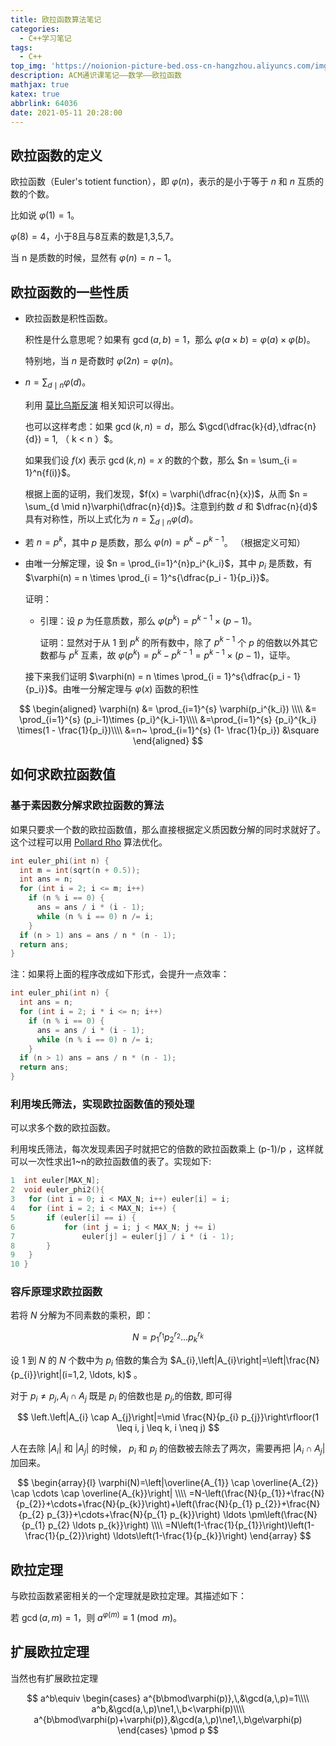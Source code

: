 ```yaml
---
title: 欧拉函数算法笔记
categories:
  - C++学习笔记
tags:
  - C++
top_img: 'https://noionion-picture-bed.oss-cn-hangzhou.aliyuncs.com/img/pagecode.jpg'
description: ACM通识课笔记——数学——欧拉函数
mathjax: true
katex: true
abbrlink: 64036
date: 2021-05-11 20:28:00
---
```


## 欧拉函数的定义

欧拉函数（Euler's totient function），即 $\varphi(n)$，表示的是小于等于 $n$ 和 $n$ 互质的数的个数。

比如说 $\varphi(1) = 1$。

$\varphi(8) = 4$，小于8且与8互素的数是1,3,5,7。

当 n 是质数的时候，显然有 $\varphi(n) = n - 1$。

## 欧拉函数的一些性质

-   欧拉函数是积性函数。

    积性是什么意思呢？如果有 $\gcd(a, b) = 1$，那么 $\varphi(a \times b) = \varphi(a) \times \varphi(b)$。

    特别地，当 $n$ 是奇数时 $\varphi(2n) = \varphi(n)$。

-   $n = \sum_{d \mid n}{\varphi(d)}$。

    利用 [莫比乌斯反演](https://oi-wiki.org/math/mobius/) 相关知识可以得出。

    也可以这样考虑：如果 $\gcd(k, n) = d$，那么 $\gcd(\dfrac{k}{d},\dfrac{n}{d}) = 1, （ k < n ）$。

    如果我们设 $f(x)$ 表示 $\gcd(k, n) = x$ 的数的个数，那么 $n = \sum_{i = 1}^n{f(i)}$。

    根据上面的证明，我们发现，$f(x) = \varphi(\dfrac{n}{x})$，从而 $n = \sum_{d \mid n}\varphi(\dfrac{n}{d})$。注意到约数 $d$ 和 $\dfrac{n}{d}$ 具有对称性，所以上式化为 $n = \sum_{d \mid n}\varphi(d)$。

-   若 $n = p^k$，其中 $p$ 是质数，那么 $\varphi(n) = p^k - p^{k - 1}$。
    （根据定义可知）


-   由唯一分解定理，设 $n = \prod_{i=1}^{n}p_i^{k_i}$，其中 $p_i$ 是质数，有 $\varphi(n) = n \times \prod_{i = 1}^s{\dfrac{p_i - 1}{p_i}}$。

    证明：

    -   引理：设 $p$ 为任意质数，那么 $\varphi(p^k)=p^{k-1}\times(p-1)$。

        证明：显然对于从 1 到 $p^k$ 的所有数中，除了 $p^{k-1}$ 个 $p$ 的倍数以外其它数都与 $p^k$ 互素，故 $\varphi(p^k)=p^k-p^{k-1}=p^{k-1}\times(p-1)$，证毕。

    接下来我们证明 $\varphi(n) = n \times \prod_{i = 1}^s{\dfrac{p_i - 1}{p_i}}$。由唯一分解定理与 $\varphi(x)$ 函数的积性

$$
\begin{aligned}
	\varphi(n) &= \prod_{i=1}^{s} \varphi(p_i^{k_i}) \\\\
	&= \prod_{i=1}^{s} (p_i-1)\times {p_i}^{k_i-1}\\\\
	&=\prod_{i=1}^{s} {p_i}^{k_i} \times(1 - \frac{1}{p_i})\\\\
	&=n~ \prod_{i=1}^{s} (1- \frac{1}{p_i})
	&\square
\end{aligned}
$$

## 如何求欧拉函数值

### 基于素因数分解求欧拉函数的算法

如果只要求一个数的欧拉函数值，那么直接根据定义质因数分解的同时求就好了。这个过程可以用 [Pollard Rho](./pollard-rho.md) 算法优化。

```cpp
int euler_phi(int n) {
  int m = int(sqrt(n + 0.5));
  int ans = n;
  for (int i = 2; i <= m; i++)
    if (n % i == 0) {
      ans = ans / i * (i - 1);
      while (n % i == 0) n /= i;
    }
  if (n > 1) ans = ans / n * (n - 1);
  return ans;
}
```

注：如果将上面的程序改成如下形式，会提升一点效率：

```cpp
int euler_phi(int n) {
  int ans = n;
  for (int i = 2; i * i <= n; i++)
    if (n % i == 0) {
      ans = ans / i * (i - 1);
      while (n % i == 0) n /= i;
    }
  if (n > 1) ans = ans / n * (n - 1);
  return ans;
}
```

### 利用埃氏筛法，实现欧拉函数值的预处理

可以求多个数的欧拉函数。

利用埃氏筛法，每次发现素因子时就把它的倍数的欧拉函数乘上 (p-1)/p ，这样就可以一次性求出1~n的欧拉函数值的表了。实现如下:

```cpp
1  int euler[MAX_N];
2  void euler_phi2(){
3	for (int i = 0; i < MAX_N; i++) euler[i] = i;
4	for (int i = 2; i < MAX_N; i++) {
5		if (euler[i] == i) {
6			for (int j = i; j < MAX_N; j += i) 
7				euler[j] = euler[j] / i * (i - 1);
8		}
9	}
10 }
```

### 容斥原理求欧拉函数

若将 $N$ 分解为不同素数的乘积，即：

$$
N=p_{1}^{r_{1}} p_{2}^{r_{2}} \ldots p_{k}^{r_{k}}
$$

设 1 到 $N$ 的 $N$ 个数中为 $p_{i}$ 倍数的集合为 $A_{i},\left|A_{i}\right|=\left|\frac{N}{p_{i}}\right|(i=1,2, \ldots, k)$ 。

对于 $p_{i} \neq p_{j}, A_{i} \cap A_{j}$ 既是 $p_{i}$ 的倍数也是 $p_{j}$,的倍数, 即可得

$$
\left.\left|A_{i} \cap A_{j}\right|=\mid \frac{N}{p_{i} p_{j}}\right\rfloor(1 \leq i, j \leq k, i \neq j)
$$

人在去除 $\left|A_{i}\right|$ 和 $\left|A_{j}\right|$ 的时候， $p_{i}$ 和 $p_{j}$ 的倍数被去除去了两次，需要再把 $\left|A_{i} \cap A_{j}\right|$ 加回来。

$$
\begin{array}{l}
\varphi(N)=\left|\overline{A_{1}} \cap \overline{A_{2}} \cap \cdots \cap \overline{A_{k}}\right| \\\\
    =N-\left(\frac{N}{p_{1}}+\frac{N}{p_{2}}+\cdots+\frac{N}{p_{k}}\right)+\left(\frac{N}{p_{1} p_{2}}+\frac{N}{p_{2} p_{3}}+\cdots+\frac{N}{p_{1} p_{k}}\right) \ldots \pm\left(\frac{N}{p_{1} p_{2} \ldots p_{k}}\right) \\\\
    =N\left(1-\frac{1}{p_{1}}\right)\left(1-\frac{1}{p_{2}}\right) \ldots\left(1-\frac{1}{p_{k}}\right)
\end{array}
$$

## 欧拉定理

与欧拉函数紧密相关的一个定理就是欧拉定理。其描述如下：

若 $\gcd(a, m) = 1$，则 $a^{\varphi(m)} \equiv 1 \pmod{m}$。

## 扩展欧拉定理

当然也有扩展欧拉定理

$$
a^b\equiv
\begin{cases}
a^{b\bmod\varphi(p)},\,&\gcd(a,\,p)=1\\\\
a^b,&\gcd(a,\,p)\ne1,\,b<\varphi(p)\\\\
a^{b\bmod\varphi(p)+\varphi(p)},&\gcd(a,\,p)\ne1,\,b\ge\varphi(p)
\end{cases}
\pmod p
$$
